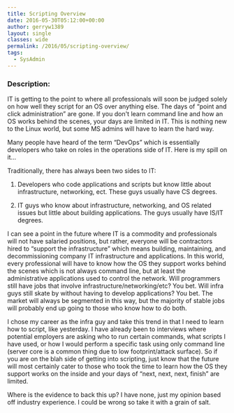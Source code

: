 ```yaml
---
title: Scripting Overview
date: 2016-05-30T05:12:00+00:00
author: gerryw1389
layout: single
classes: wide
permalink: /2016/05/scripting-overview/
tags:
  - SysAdmin
---
```

<!--more-->

### Description:

IT is getting to the point to where all professionals will soon be judged solely on how well they script for an OS over anything else. The days of &#8220;point and click administration&#8221; are gone. If you don't learn command line and how an OS works behind the scenes, your days are limited in IT. This is nothing new to the Linux world, but some MS admins will have to learn the hard way.

Many people have heard of the term &#8220;DevOps&#8221; which is essentially developers who take on roles in the operations side of IT. Here is my spill on it&#8230;

Traditionally, there has always been two sides to IT:

1. Developers who code applications and scripts but know little about infrastructure, networking, ect. These guys usually have CS degrees.

2. IT guys who know about infrastructure, networking, and OS related issues but little about building applications. The guys usually have IS/IT degrees.

I can see a point in the future where IT is a commodity and professionals will not have salaried positions, but rather, everyone will be contractors hired to &#8220;support the infrastructure&#8221; which means building, maintaining, and decommissioning company IT infrastructure and applications. In this world, every professional will have to know how the OS they support works behind the scenes which is not always command line, but at least the administrative applications used to control the network. Will programmers still have jobs that involve infrastructure/networking/etc? You bet. Will infra guys still skate by without having to develop applications? You bet. The market will always be segmented in this way, but the majority of stable jobs will probably end up going to those who know how to do both.

I chose my career as the infra guy and take this trend in that I need to learn how to script, like yesterday. I have already been to interviews where potential employers are asking who to run certain commands, what scripts I have used, or how I would perform a specific task using only command line (server core is a common thing due to low footprint/attack surface). So if you are on the blah side of getting into scripting, just know that the future will most certainly cater to those who took the time to learn how the OS they support works on the inside and your days of &#8220;next, next, next, finish&#8221; are limited.

Where is the evidence to back this up? I have none, just my opinion based off industry experience. I could be wrong so take it with a grain of salt.